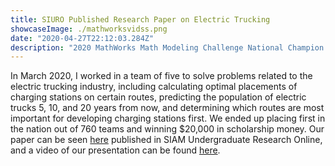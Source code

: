 ```yaml
---
title: SIURO Published Research Paper on Electric Trucking
showcaseImage: ./mathworksvidss.png
date: "2020-04-27T22:12:03.284Z"
description: "2020 MathWorks Math Modeling Challenge National Champion (first/3500+ students worldwide)"
---
```


In March 2020, I worked in a team of five to solve problems related to the electric trucking industry, including calculating optimal placements of charging stations on certain routes, predicting the population of electric trucks 5, 10, and 20 years from now, and determining which routes are most important for developing charging stations first. We ended up placing first in the nation out of 760 teams and winning $20,000 in scholarship money. Our paper can be seen [here](https://www.siam.org/Portals/0/Publications/SIURO/Vol13/S133509PDF.pdf?ver=2020-08-20-120041-480) published in SIAM Undergraduate Research Online, and a video of our presentation can be found [here](https://www.youtube.com/watch?list=PLf_ipOSbWC86dNdRO-JUsrKjYO8wUyztH&v=uS4JKTfgYVU&feature=emb_title).
